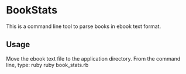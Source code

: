 # BookStats

This is a command line tool to parse books in ebook text format.

## Usage

Move the ebook text file to the application directory.
From the command line, type:
    ruby
    ruby book_stats.rb <name of book text file>
